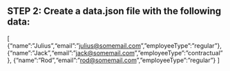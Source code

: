 ## STEP 2: Create a data.json file with the following data:

[
    {“name”:”Julius”,“email”:”julius@somemail.com”,”employeeType”:”regular”},
    {“name”:”Jack”,“email”:”jack@somemail.com”,”employeeType”:”contractual”},
    {“name”:”Rod”,“email”:”rod@somemail.com”,”employeeType”:”regular”}
]